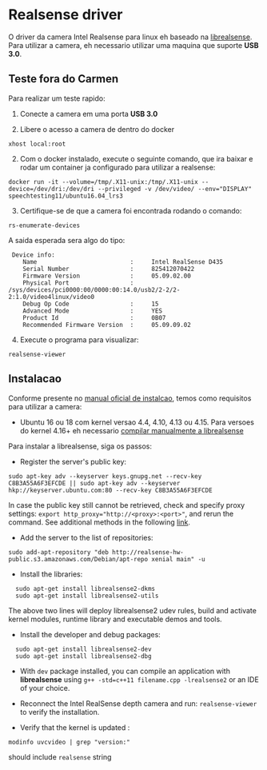 # Realsense driver

O driver da camera Intel Realsense para linux eh baseado na [librealsense](https://github.com/IntelRealSense/librealsense). Para utilizar a camera, eh necessario utilizar uma maquina que suporte **USB 3.0**.

## Teste fora do Carmen

 Para realizar um teste rapido:

1. Conecte a camera em uma porta **USB 3.0**

2. Libere o acesso a camera de dentro do docker

```
xhost local:root
```

2. Com o docker instalado, execute o seguinte comando, que ira baixar e rodar um container ja configurado para utilizar a realsense:

```
docker run -it --volume=/tmp/.X11-unix:/tmp/.X11-unix --device=/dev/dri:/dev/dri --privileged -v /dev/video/ --env="DISPLAY" speechtesting11/ubuntu16.04_lrs3
```

3. Certifique-se de que a camera foi encontrada rodando o comando:

```
rs-enumerate-devices
```

A saida esperada sera algo do tipo:

```
 Device info: 
    Name                          : 	Intel RealSense D435
    Serial Number                 : 	825412070422
    Firmware Version              : 	05.09.02.00
    Physical Port                 : 	/sys/devices/pci0000:00/0000:00:14.0/usb2/2-2/2-2:1.0/video4linux/video0
    Debug Op Code                 : 	15
    Advanced Mode                 : 	YES
    Product Id                    : 	0B07
    Recommended Firmware Version  : 	05.09.09.02
```

4. Execute o programa para visualizar:

```
realsense-viewer
```

## Instalacao 

Conforme presente no [manual oficial de instalcao](https://github.com/IntelRealSense/librealsense/blob/master/doc/distribution_linux.md), temos como requisitos para utilizar a camera:

* Ubuntu 16 ou 18 com kernel versao 4.4, 4.10, 4.13 ou 4.15. Para versoes do kernel 4.16+ eh necessario [compilar manualmente a librealsense](https://github.com/IntelRealSense/librealsense/blob/master/doc/installation.md)

Para instalar a librealsense, siga os passos:

- Register the server's public key:  
```
sudo apt-key adv --keyserver keys.gnupg.net --recv-key C8B3A55A6F3EFCDE || sudo apt-key adv --keyserver hkp://keyserver.ubuntu.com:80 --recv-key C8B3A55A6F3EFCDE
```  

In case the public key still cannot be retrieved, check and specify proxy settings: `export http_proxy="http://<proxy>:<port>"`, and rerun the command. See additional methods in the following [link](https://unix.stackexchange.com/questions/361213/unable-to-add-gpg-key-with-apt-key-behind-a-proxy).  

- Add the server to the list of repositories:  
```
sudo add-apt-repository "deb http://realsense-hw-public.s3.amazonaws.com/Debian/apt-repo xenial main" -u
```  

- Install the libraries:  
```
  sudo apt-get install librealsense2-dkms
  sudo apt-get install librealsense2-utils
```    
  The above two lines will deploy librealsense2 udev rules, build and activate kernel modules, runtime library and executable demos and tools.  

- Install the developer and debug packages:  
```
  sudo apt-get install librealsense2-dev
  sudo apt-get install librealsense2-dbg
```  

-  With `dev` package installed, you can compile an application with **librealsense** using `g++ -std=c++11 filename.cpp -lrealsense2` or an IDE of your choice.

- Reconnect the Intel RealSense depth camera and run: `realsense-viewer` to verify the installation.

- Verify that the kernel is updated :    
```
modinfo uvcvideo | grep "version:"
``` 
should include `realsense` string
